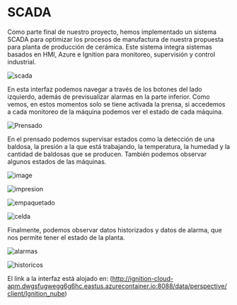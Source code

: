 # SCADA

Como parte final de nuestro proyecto, hemos implementado un sistema SCADA para optimizar los procesos de manufactura de nuestra propuesta para planta de producción de cerámica. Este sistema integra sistemas basados en HMI, Azure e Ignition para monitoreo, supervisión y control industrial.


![scada](https://github.com/danielCamiloP/TecnomecatroniX/assets/49196698/43543c5e-bb55-4aba-9a57-9a8e4f4c212f)

En esta interfaz podemos navegar a través de los botones del lado izquierdo, además de previsualizar alarmas en la parte inferior. Como vemos, en estos momentos solo se tiene activada la prensa, si accedemos a cada monitoreo de la máquina podemos ver el estado de cada máquina.


![Prensado](https://github.com/danielCamiloP/TecnomecatroniX/assets/49196698/f4257113-efdf-4555-b64c-a16caef21e46)

En el prensado podemos supervisar estados como la detección de una baldosa, la presión a la que está trabajando, la temperatura, la humedad y la cantidad de baldosas que se producen. También podemos observar algunos estados de las máquinas.

![image](https://github.com/danielCamiloP/TecnomecatroniX/assets/49196698/ceebb30f-d167-45b6-a0fa-d20d32498a0b)

![impresion](https://github.com/danielCamiloP/TecnomecatroniX/assets/49196698/b4101e95-9f7c-424a-9e8b-1323dc03c266)

![empaquetado](https://github.com/danielCamiloP/TecnomecatroniX/assets/49196698/3e1debad-91d8-4e4b-9972-ca268ba9f436)

![celda](https://github.com/danielCamiloP/TecnomecatroniX/assets/49196698/c058a14a-1bb9-4789-abca-00a912e80458)

Finalmente, podemos observar datos historizados y datos de alarma, que nos permite tener el estado de la planta.

![alarmas](https://github.com/danielCamiloP/TecnomecatroniX/assets/49196698/e045a114-6122-4df4-9e5a-87b58cf34aa7)


![historicos](https://github.com/danielCamiloP/TecnomecatroniX/assets/49196698/d68425c7-f450-4ece-8733-ba05b859dffd)


El link a la interfaz está alojado en: (http://ignition-cloud-apm.dwgsfugwegg6g6hc.eastus.azurecontainer.io:8088/data/perspective/client/Ignition_nube)
